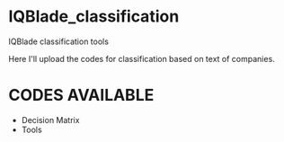 # IQBlade_classification
IQBlade classification tools 

Here I'll upload the codes for classification based on text of companies.


# CODES AVAILABLE
* Decision Matrix
* Tools
